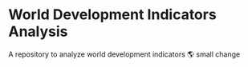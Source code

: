 # World Development Indicators Analysis
A repository to analyze world development indicators 🌎
small change